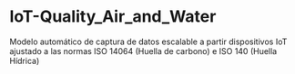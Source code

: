 # IoT-Quality_Air_and_Water
Modelo automático de captura de datos escalable a partir dispositivos IoT ajustado a las normas ISO 14064 (Huella de carbono) e ISO 140 (Huella Hídrica)
